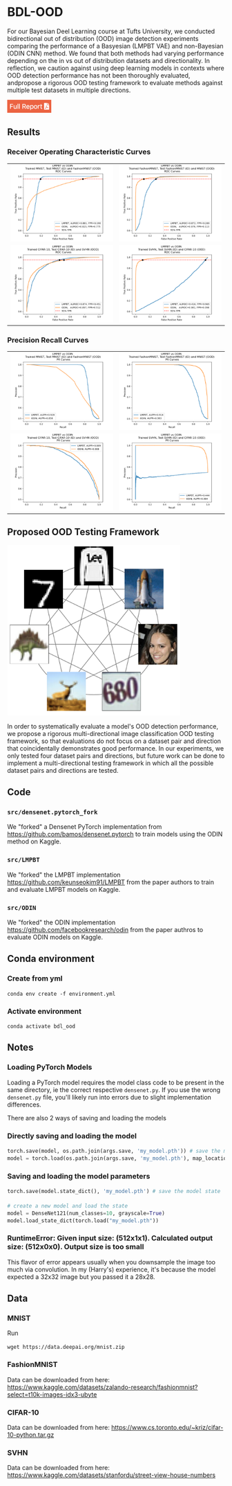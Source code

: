 # BDL-OOD

For our Bayesian Deel Learning course at Tufts University, we conducted bidirectional out of distribution (OOD) image detection experiments comparing the performance of a Basyesian (LMPBT VAE) and non-Bayesian (ODIN CNN) method. We found that both methods had varying performance depending on the in vs out of distribution datasets and directionality. In reflection, we caution against using deep learning models in
contexts where OOD detection performance has not been thoroughly evaluated, andpropose a rigorous OOD testing framework to evaluate methods against multiple test datasets in multiple directions.

[<img src="full_report_button.png" height="30"/>](152_BDL_OOD_Final_Report.pdf)

## Results

### Receiver Operating Characteristic Curves
<table>
  <tbody>
    <tr>
      <td><img src="src/LMPBT_vs_ODIN_MNIST-ID_FashionMNIST-OOD_roc_curve.png"/></td>
      <td><img src="src/LMPBT_vs_ODIN_FashionMNIST-ID_MNIST-OOD_roc_curve.png"/></td>
    </tr>
    <tr>
      <td><img src="src/LMPBT_vs_ODIN_CIFAR-10-ID_SVHN-OOD_roc_curve.png"/></td>
      <td><img src="src/LMPBT_vs_ODIN_SVHN-ID_CIFAR-10-OOD_roc_curve.png"/></td>
    </tr>
  </tbody>
</table>




### Precision Recall Curves
<table>
  <tbody>
    <tr>
      <td><img src="src/LMPBT_vs_ODIN_MNIST-ID_FashionMNIST-OOD_pr_curve.png"/></td>
      <td><img src="src/LMPBT_vs_ODIN_FashionMNIST-ID_MNIST-OOD_pr_curve.png"/></td>
    </tr>
    <tr>
      <td><img src="src/LMPBT_vs_ODIN_CIFAR-10-ID_SVHN-OOD_pr_curve.png"/></td>
      <td><img src="src/LMPBT_vs_ODIN_SVHN-ID_CIFAR-10-OOD_pr_curve.png"/></td>
    </tr>
  </tbody>
</table>

## Proposed OOD Testing Framework

<img src="OOD_testing_framework.png" style="max-width:400px"/>

In order to systematically evaluate a model's OOD detection performance, we propose a rigorous multi-directional image classification OOD testing framework, so that evaluations do not focus on a dataset pair and direction that coincidentally demonstrates good performance. In our experiments, we only tested four dataset pairs and directions, but future work can be done to implement a multi-directional testing framework in which all the possible dataset pairs and directions are tested.

## Code

### `src/densenet.pytorch_fork`

We "forked" a Densenet PyTorch implementation from https://github.com/bamos/densenet.pytorch to train models using the ODIN method on Kaggle.

### `src/LMPBT`

We "forked" the LMPBT implementation https://github.com/keunseokim91/LMPBT from the paper authors to train and evaluate LMPBT models on Kaggle.

### `src/ODIN`

We "forked" the ODIN implementation https://github.com/facebookresearch/odin from the paper authros to evaluate ODIN models on Kaggle.


## Conda environment

### Create from yml
```
conda env create -f environment.yml
```

### Activate environment
```
conda activate bdl_ood
```


## Notes

### Loading PyTorch Models
Loading a PyTorch model requires the model class code to be present in the same directory, ie the correct respective `densenet.py`. If you use the wrong `densenet.py` file, you'll likely run into errors due to slight implementation differences.

There are also 2 ways of saving and loading the models

### Directly saving and loading the model
```py
torch.save(model, os.path.join(args.save, 'my_model.pth')) # save the model
model = torch.load(os.path.join(args.save, 'my_model.pth'), map_location=torch.device('cpu')) # load the model
```
### Saving and loading the model parameters
```py
torch.save(model.state_dict(), 'my_model.pth') # save the model state

# create a new model and load the state
model = DenseNet121(num_classes=10, grayscale=True)
model.load_state_dict(torch.load("my_model.pth"))
```

### RuntimeError: Given input size: (512x1x1). Calculated output size: (512x0x0). Output size is too small
This flavor of error appears usually when you downsample the image too much via convolution. In my (Harry's) experience, it's because the model expected a 32x32 image but you passed it a 28x28.

## Data

### MNIST

Run

`wget https://data.deepai.org/mnist.zip` 

### FashionMNIST

Data can be downloaded from here: https://www.kaggle.com/datasets/zalando-research/fashionmnist?select=t10k-images-idx3-ubyte

### CIFAR-10

Data can be downloaded from here: https://www.cs.toronto.edu/~kriz/cifar-10-python.tar.gz

### SVHN

Data can be downloaded from here: https://www.kaggle.com/datasets/stanfordu/street-view-house-numbers

